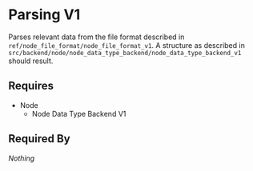# Parsing V1

Parses relevant data from the file format described in `ref/node_file_format/node_file_format_v1`. A structure as described in `src/backend/node/node_data_type_backend/node_data_type_backend_v1` should result.

## Requires

- Node
    - Node Data Type Backend V1

## Required By

*Nothing*
